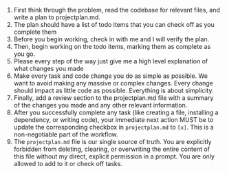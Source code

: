 1. First think through the problem, read the codebase for relevant files, and write a plan to projectplan.md.
2. The plan should have a list of todo items that you can check off as you complete them
3. Before you begin working, check in with me and I will verify the plan.
4. Then, begin working on the todo items, marking them as complete as you go.
5. Please every step of the way just give me a high level explanation of what changes you made
6. Make every task and code change you do as simple as possible. We want to avoid making any massive or complex changes. Every change should impact as little code as possible. Everything is about simplicity.
7. Finally, add a review section to the projectplan.md file with a summary of the changes you made and any other relevant information.
8. After you successfully complete any task (like creating a file, installing a dependency, or writing code), your immediate next action MUST be to update the corresponding checkbox in `projectplan.md` to `[x]`. This is a non-negotiable part of the workflow.
9. The `projectplan.md` file is our single source of truth. You are explicitly forbidden from deleting, clearing, or overwriting the entire content of this file without my direct, explicit permission in a prompt. You are only allowed to add to it or check off tasks.